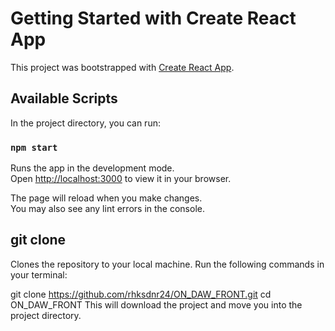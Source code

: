 # Getting Started with Create React App

This project was bootstrapped with [Create React App](https://github.com/facebook/create-react-app).

## Available Scripts

In the project directory, you can run:

### `npm start`

Runs the app in the development mode.\
Open [http://localhost:3000](http://localhost:3000) to view it in your browser.

The page will reload when you make changes.\
You may also see any lint errors in the console.

## git clone
Clones the repository to your local machine.
Run the following commands in your terminal:

git clone https://github.com/rhksdnr24/ON_DAW_FRONT.git
cd ON_DAW_FRONT
This will download the project and move you into the project directory.
